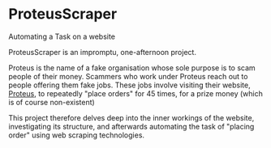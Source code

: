 # ProteusScraper
Automating a Task on a website

ProteusScraper is an impromptu, one-afternoon project. 

Proteus is the name of a fake organisation whose sole purpose is to scam people of their money. 
Scammers who work under Proteus reach out to people offering them fake jobs. 
These jobs involve visiting their website, [Proteus](https://www.proteus-ranks.com), to repeatedly "place orders" for 45 times, for a prize money (which is of course non-existent)



This project therefore delves deep into the inner workings of the website, investigating its structure, and afterwards automating the task of "placing order" using web scraping technologies.
